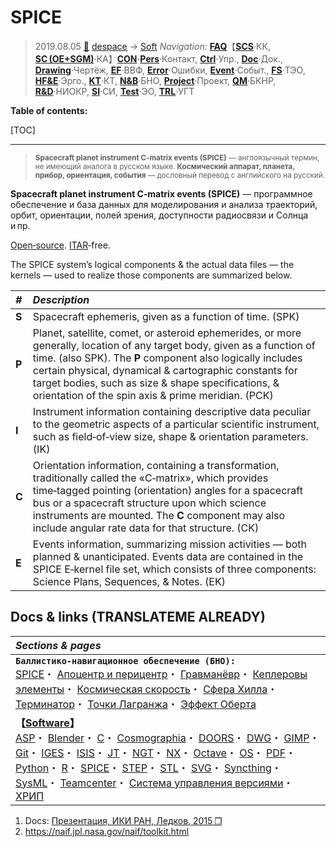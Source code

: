 # SPICE
> 2019.08.05 [🚀](../../index/index.md) [despace](index.md) → [Soft](soft.md)
> *Navigation:*
> **[FAQ](faq.md)**【**[SCS](scs.md)**·КК, **[SC (OE+SGM)](sc.md)**·КА】**[CON](contact.md)·[Pers](person.md)**·Контакт, **[Ctrl](control.md)**·Упр., **[Doc](doc.md)**·Док., **[Drawing](drawing.md)**·Чертёж, **[EF](ef.md)**·ВВФ, **[Error](error.md)**·Ошибки, **[Event](event.md)**·Событ., **[FS](fs.md)**·ТЭО, **[HF&E](hfe.md)**·Эрго., **[KT](kt.md)**·КТ, **[N&B](nnb.md)**·БНО, **[Project](project.md)**·Проект, **[QM](qm.md)**·БКНР, **[R&D](rnd.md)**·НИОКР, **[SI](si.md)**·СИ, **[Test](test.md)**·ЭО, **[TRL](trl.md)**·УГТ

**Table of contents:**

[TOC]

---

> <small>**Spacecraft planet instrument C‑matrix events (SPICE)** — англоязычный термин, не имеющий аналога в русском языке. **Космический аппарат, планета, прибор, ориентация, события** — дословный перевод с английского на русский.</small>

**Spacecraft planet instrument C‑matrix events (SPICE)** — программное обеспечение и база данных для моделирования и анализа траекторий, орбит, ориентации, полей зрения, доступности радиосвязи и Солнца и пр.

[Open‑source](soft.md). [ITAR](itar.md)‑free.

The SPICE system’s logical components & the actual data files — the kernels — used to realize those components are summarized below.

|*#*|*Description*|
|:-|:-|
|**S**|Spacecraft ephemeris, given as a function of time. (SPK)|
|**P**|Planet, satellite, comet, or asteroid ephemerides, or more generally, location of any target body, given as a function of time. (also SPK). The **P** component also logically includes certain physical, dynamical & cartographic constants for target bodies, such as size & shape specifications, & orientation of the spin axis & prime meridian. (PCK)|
|**I**|Instrument information containing descriptive data peculiar to the geometric aspects of a particular scientific instrument, such as field‑of‑view size, shape & orientation parameters. (IK)|
|**C**|Orientation information, containing a transformation, traditionally called the «C‑matrix», which provides time‑tagged pointing (orientation) angles for a spacecraft bus or a spacecraft structure upon which science instruments are mounted. The **C** component may also include angular rate data for that structure. (CK)|
|**E**|Events information, summarizing mission activities — both planned & unanticipated. Events data are contained in the SPICE E‑kernel file set, which consists of three components: Science Plans, Sequences, & Notes. (EK)|



## Docs & links (TRANSLATEME ALREADY)
|*Sections & pages*|
|:-|
|**`Баллистико‑навигационное обеспечение (БНО):`**<br> [SPICE](spice.md)・ [Апоцентр и перицентр](apopericentre.md)・ [Гравманёвр](gravass.md)・ [Кеплеровы элементы](keplerian.md)・ [Космическая скорость](esc_vel.md)・ [Сфера Хилла](hill_sphere.md)・ [Терминатор](terminator.md)・ [Точки Лагранжа](l_points.md)・ [Эффект Оберта](oberth_eff.md)|
|**【[Software](soft.md)】**<br> [ASP](asp.md)・ [Blender](blender.md)・ [C](plang.md)・ [Cosmographia](cosmographia.md)・ [DOORS](doors.md)・ [DWG](cad_f.md)・ [GIMP](gimp.md)・ [Git](git.md)・ [IGES](cad_f.md)・ [ISIS](isis.md)・ [JT](cad_f.md)・ [NGT](neogeography_toolkit.md)・ [NX](nx.md)・ [Octave](gnu_octave.md)・ [OS](os.md)・ [PDF](pdf.md)・ [Python](plang.md)・ [R](plang.md)・ [SPICE](spice.md)・ [STEP](cad_f.md)・ [STL](stk.md)・ [SVG](cad_f.md)・ [Syncthing](syncthing.md)・ [SysML](sysml.md)・ [Teamcenter](teamcenter.md)・ [Система управления версиями](vcs.md)・ [ХРИП](adra.md)|

   1. Docs: [Презентация, ИКИ РАН, Ледков, 2015 ❐](f/soft/spice_20150101_1.pdf)
   1. <https://naif.jpl.nasa.gov/naif/toolkit.html>
